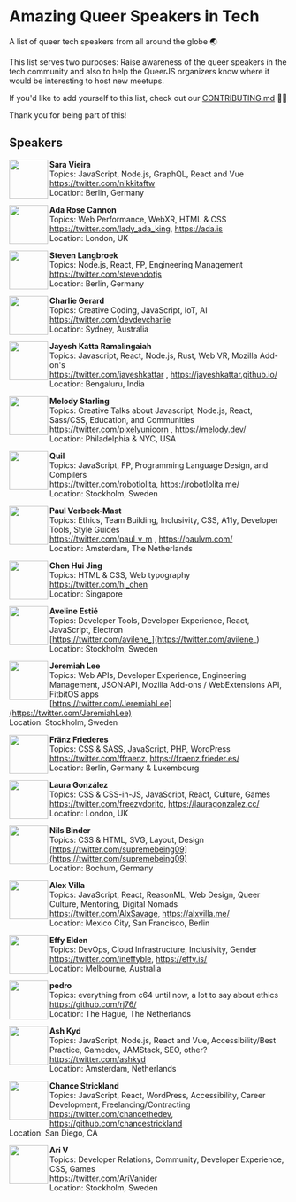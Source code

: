 # Amazing Queer Speakers in Tech

A list of queer tech speakers from all around the globe :earth_asia:

This list serves two purposes: Raise awareness of the queer speakers in the tech community and also to help the QueerJS organizers know where it would be interesting to host new meetups.

If you'd like to add yourself to this list, check out our [CONTRIBUTING.md](CONTRIBUTING.md) :man_cartwheeling:

Thank you for being part of this!

## Speakers

<img src="https://twitter.com/nikkitaFTW/profile_image?size=original" height="70px" width="70px" align="left" alt="" />

**Sara Vieira**\
Topics: JavaScript, Node.js, GraphQL, React and Vue\
https://twitter.com/nikkitaftw \
Location: Berlin, Germany

<img src="https://twitter.com/lady_ada_king/profile_image?size=original" height="70px" width="70px" align="left" alt="" />

**Ada Rose Cannon**\
Topics: Web Performance, WebXR, HTML & CSS\
https://twitter.com/lady_ada_king, https://ada.is \
Location: London, UK

<img src="https://pbs.twimg.com/profile_images/857671079636217857/ICFEvex-_400x400.jpg" height="70px" width="70px" align="left" alt="" />

**Steven Langbroek**\
Topics: Node.js, React, FP, Engineering Management\
https://twitter.com/stevendotjs \
Location: Berlin, Germany

<img src="https://pbs.twimg.com/profile_images/440808125721870336/34QLtMdA_400x400.jpeg" height="70px" width="70px" align="left" alt="" />

**Charlie Gerard** \
Topics: Creative Coding, JavaScript, IoT, AI \
https://twitter.com/devdevcharlie \
Location: Sydney, Australia

<img src="https://jayeshkattar.github.io/images/photo.png" height="70px" width="70px" align="left" alt="" />

**Jayesh Katta Ramalingaiah** \
Topics: Javascript, React, Node.js, Rust, Web VR, Mozilla Add-on's \
https://twitter.com/jayeshkattar , https://jayeshkattar.github.io/ \
Location: Bengaluru, India

<img src="https://cdn.glitch.com/2d246102-8341-4166-a220-b39d607c9218%2Fsquiddo2.png?v=1562948168400" height="70px" width="70px" align="left" alt="" />

**Melody Starling** \
Topics: Creative Talks about Javascript, Node.js, React, Sass/CSS, Education, and Communities \
https://twitter.com/pixelyunicorn , https://melody.dev/ \
Location: Philadelphia & NYC, USA


<img src="https://pbs.twimg.com/profile_images/1136377275551629312/Z-9Lx8-x_400x400.png" height="70px" width="70px" align="left" alt="" />

**Quil**\
Topics: JavaScript, FP, Programming Language Design, and Compilers \
https://twitter.com/robotlolita, https://robotlolita.me/ \
Location: Stockholm, Sweden


<img src="https://twitter.com/paul_v_m/profile_image?size=original" height="70px" width="70px" align="left" alt="" />

**Paul Verbeek-Mast** \
Topics: Ethics, Team Building, Inclusivity, CSS, A11y, Developer Tools, Style Guides \
https://twitter.com/paul_v_m , https://paulvm.com/ \
Location: Amsterdam, The Netherlands


<img src="https://pbs.twimg.com/profile_images/1138414735500595200/MfOU2-0K_400x400.png" height="70px" width="70px" align="left" alt="" />

**Chen Hui Jing** \
Topics: HTML & CSS, Web typography \
https://twitter.com/hj_chen \
Location: Singapore

<img src="https://twitter.com/avilene_/profile_image?size=original" height="70px" width="70px" align="left" alt="" />

**Aveline Estié** \
Topics: Developer Tools, Developer Experience, React, JavaScript, Electron \
[https://twitter.com/avilene_](https://twitter.com/avilene_) \
Location: Stockholm, Sweden


<img src="https://twitter.com/JeremiahLee/profile_image?size=original" height="70px" width="70px" align="left" alt="" />

**Jeremiah Lee** \
Topics: Web APIs, Developer Experience, Engineering Management, JSON:API, Mozilla Add-ons / WebExtensions API, FitbitOS apps \
[https://twitter.com/JeremiahLee](https://twitter.com/JeremiahLee) \
Location: Stockholm, Sweden

<img src="https://twitter.com/ffraenz/profile_image?size=original" height="70px" width="70px" align="left" alt="" />

**Fränz Friederes** \
Topics: CSS & SASS, JavaScript, PHP, WordPress \
https://twitter.com/ffraenz, https://fraenz.frieder.es/ \
Location: Berlin, Germany & Luxembourg

<img src="https://pbs.twimg.com/profile_images/1153994604166991873/Etqs6b5e_400x400.jpg" height="70px" width="70px" align="left" alt="" />

**Laura González** \
Topics: CSS & CSS-in-JS, JavaScript, React, Culture, Games \
https://twitter.com/freezydorito, https://lauragonzalez.cc/ \
Location: London, UK

<img src="https://twitter.com/supremebeing09/profile_image?size=original" height="70px" width="70px" align="left" alt="" />

**Nils Binder** \
Topics: CSS & HTML, SVG, Layout, Design \
[https://twitter.com/supremebeing09](https://twitter.com/supremebeing09) \
Location: Bochum, Germany


<img src="https://pbs.twimg.com/profile_images/1153973985559887873/yqBnG2e4_400x400.jpg" height="70px" width="70px" align="left" alt="" />

**Alex Villa** \
Topics: JavaScript, React, ReasonML, Web Design, Queer Culture, Mentoring, Digital Nomads \
https://twitter.com/AlxSavage, https://alxvilla.me/ \
Location: Mexico City, San Francisco, Berlin

<img src="https://pbs.twimg.com/profile_images/1154307358106873856/ySyEjgac_400x400.jpg" height="70px" width="70px" align="left" alt="" />

**Effy Elden** \
Topics: DevOps, Cloud Infrastructure, Inclusivity, Gender \
https://twitter.com/ineffyble, https://effy.is/ \
Location: Melbourne, Australia


<img src="https://pbs.twimg.com/media/D59k2LCXsAIW9zX?format=jpg&name=4096x4096" height="70px" width="70px" align="left" alt="" />

**pedro** \
Topics: everything from c64 until now, a lot to say about ethics \
https://github.com/rj76/ \
Location: The Hague, The Netherlands


<img src="https://www.gravatar.com/avatar/24073d0e70921eda1a2ae25e2cceb057?s=500" height="70px" width="70px" align="left" alt="" />

**Ash Kyd**\
Topics: JavaScript, Node.js, React and Vue, Accessibility/Best Practice, Gamedev, JAMStack, SEO, other? \
https://twitter.com/ashkyd \
Location: Amsterdam, Netherlands


<img src="https://avatars3.githubusercontent.com/u/3082153?s=96&v=4" height="70px" width="70px" align="left" alt="" />

**Chance Strickland** \
Topics: JavaScript, React, WordPress, Accessibility, Career Development, Freelancing/Contracting \
https://twitter.com/chancethedev, https://github.com/chancestrickland \
Location: San Diego, CA

<img src="https://twitter.com/nikkitaFTW/profile_image?size=original" height="70px" width="70px" align="left" alt="" />

**Ari V**\
Topics: Developer Relations, Community, Developer Experience, CSS, Games\
https://twitter.com/AriVanider \
Location: Stockholm, Sweden
